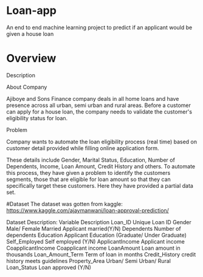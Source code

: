 # Loan-app
An end to end machine learning project to predict if an applicant would be given a house loan


# Overview


Description

About Company

Ajiboye and Sons Finance company deals in all home loans and have presence across all urban, semi urban and rural areas. Before a customer can apply for a house loan, the company needs to validate the customer's eligibility status for loan.

Problem

Company wants to automate the loan eligibility process (real time) based on customer detail provided while filling online application form. 

These details include Gender, Marital Status, Education, Number of Dependents, Income, Loan Amount, Credit History and others. To automate this process,
they have given a problem to identify the customers segments, those that are eligible for loan amount so that they can specifically target these customers.
Here they have provided a partial data set.


#Dataset
The dataset was gotten from kaggle: 
https://www.kaggle.com/ajaymanwani/loan-approval-prediction/


Dataset Description:
Variable				Description
Loan_ID	Unique 				Loan ID
Gender					Male/ Female
Married					Applicant married(Y/N)
Dependents				Number of dependents
Education				Applicant Education (Graduate/ Under Graduate)
Self_Employed				Self employed (Y/N)
ApplicantIncome				Applicant income
CoapplicantIncome			Coapplicant income
LoanAmount				Loan amount in thousands
Loan_Amount_Term			Term of loan in months
Credit_History				credit history meets guidelines
Property_Area				Urban/ Semi Urban/ Rural
Loan_Status				Loan approved (Y/N)
